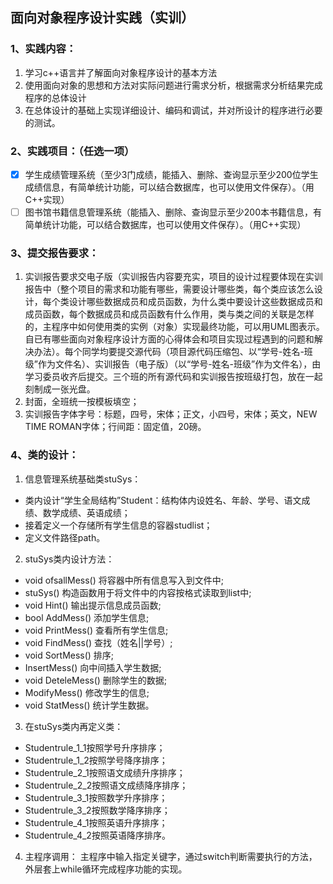 ## 面向对象程序设计实践（实训）
### 1、实践内容：
1. 学习c++语言并了解面向对象程序设计的基本方法
2. 使用面向对象的思想和方法对实际问题进行需求分析，根据需求分析结果完成程序的总体设计
3. 在总体设计的基础上实现详细设计、编码和调试，并对所设计的程序进行必要的测试。
### 2、实践项目：（任选一项）
- [x] 学生成绩管理系统（至少3门成绩，能插入、删除、查询显示至少200位学生成绩信息，有简单统计功能，可以结合数据库，也可以使用文件保存）。（用C++实现）
- [ ] 图书馆书籍信息管理系统（能插入、删除、查询显示至少200本书籍信息，有简单统计功能，可以结合数据库，也可以使用文件保存）。（用C++实现）
### 3、提交报告要求：
1. 实训报告要求交电子版（实训报告内容要充实，项目的设计过程要体现在实训报告中（整个项目的需求和功能有哪些，需要设计哪些类，每个类应该怎么设计，每个类设计哪些数据成员和成员函数，为什么类中要设计这些数据成员和成员函数，每个数据成员和成员函数有什么作用，类与类之间的关联是怎样的，主程序中如何使用类的实例（对象）实现最终功能，可以用UML图表示。自已有哪些面向对象程序设计方面的心得体会和项目实现过程遇到的问题和解决办法）。每个同学均要提交源代码（项目源代码压缩包、以“学号-姓名-班级”作为文件名）、实训报告（电子版）（以“学号-姓名-班级”作为文件名），由学习委员收齐后提交。三个班的所有源代码和实训报告按班级打包，放在一起刻制成一张光盘。
2. 封面，全班统一按模板填空； 
3. 实训报告字体字号：标题，四号，宋体；正文，小四号，宋体；英文，NEW TIME ROMAN字体；行间距：固定值，20磅。
### 4、类的设计：
1. 信息管理系统基础类stuSys：
- 类内设计“学生全局结构”Student：结构体内设姓名、年龄、学号、语文成绩、数学成绩、英语成绩；
- 接着定义一个存储所有学生信息的容器studlist；
- 定义文件路径path。
2. stuSys类内设计方法：
- void ofsallMess() 将容器中所有信息写入到文件中; 
- stuSys() 构造函数用于将文件中的内容按格式读取到list<Student>中; 
- void Hint() 输出提示信息成员函数; 
- bool AddMess() 添加学生信息; 
- void PrintMess() 查看所有学生信息; 
- void FindMess() 查找（姓名||学号）; 
- void SortMess() 排序;
- InsertMess() 向中间插入学生数据; 
- void DeteleMess() 删除学生的数据;
- ModifyMess() 修改学生的信息; 
- void StatMess() 统计学生数据。

3. 在stuSys类内再定义类：
- Studentrule_1_1按照学号升序排序；
- Studentrule_1_2按照学号降序排序；
- Studentrule_2_1按照语文成绩升序排序；
- Studentrule_2_2按照语文成绩降序排序；
- Studentrule_3_1按照数学升序排序；
- Studentrule_3_2按照数学降序排序；
- Studentrule_4_1按照英语升序排序；
- Studentrule_4_2按照英语降序排序。

4. 主程序调用：
主程序中输入指定关键字，通过switch判断需要执行的方法，外层套上while循环完成程序功能的实现。
